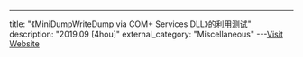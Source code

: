 ---
title: "《MiniDumpWriteDump via COM+ Services DLL》的利用测试"
description: "2019.09 [4hou]"
external_category: "Miscellaneous"
---[Visit Website](https://www.4hou.com/technology/20146.html)

